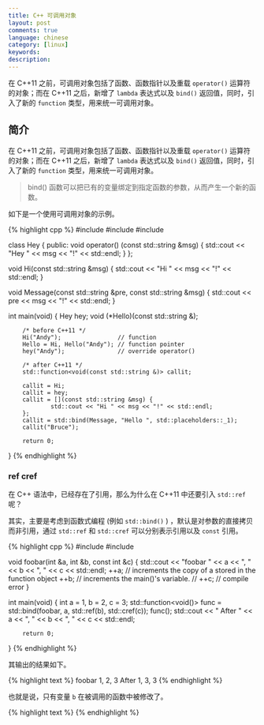 ```yaml
---
title: C++ 可调用对象
layout: post
comments: true
language: chinese
category: [linux]
keywords:
description:
---
```


在 C++11 之前，可调用对象包括了函数、函数指针以及重载 `operator()` 运算符的对象；而在 C++11 之后，新增了 `lambda` 表达式以及 `bind()` 返回值，同时，引入了新的 `function` 类型，用来统一可调用对象。

<!-- more -->

## 简介

在 C++11 之前，可调用对象包括了函数、函数指针以及重载 `operator()` 运算符的对象；而在 C++11 之后，新增了 `lambda` 表达式以及 `bind()` 返回值，同时，引入了新的 `function` 类型，用来统一可调用对象。

> bind() 函数可以把已有的变量绑定到指定函数的参数，从而产生一个新的函数。

如下是一个使用可调用对象的示例。

{% highlight cpp %}
#include <string>
#include <iostream>
#include <functional>

class Hey {
public:
        void operator() (const std::string &msg) {
                std::cout << "Hey " << msg << "!" << std::endl;
        }
};

void Hi(const std::string &msg)
{
        std::cout << "Hi " << msg << "!" << std::endl;
}

void Message(const std::string &pre, const std::string &msg)
{
        std::cout << pre << msg << "!" << std::endl;
}

int main(void)
{
        Hey hey;
        void (*Hello)(const std::string &);

        /* before C++11 */
        Hi("Andy");                // function
        Hello = Hi, Hello("Andy"); // function pointer
        hey("Andy");               // override operator()

        /* after C++11 */
        std::function<void(const std::string &)> callit;

        callit = Hi;
        callit = hey;
        callit = [](const std::string &msg) {
                std::cout << "Hi " << msg << "!" << std::endl;
        };
        callit = std::bind(Message, "Hello ", std::placeholders::_1);
        callit("Bruce");

        return 0;
}
{% endhighlight %}

### ref cref

在 C++ 语法中，已经存在了引用，那么为什么在 C++11 中还要引入 `std::ref` 呢？

其实，主要是考虑到函数式编程 (例如 `std::bind()` ) ，默认是对参数的直接拷贝而非引用，通过 `std::ref` 和 `std::cref` 可以分别表示引用以及 `const` 引用。

{% highlight cpp %}
#include <iostream>
#include <functional>

void foobar(int &a, int &b, const int &c)
{
        std::cout << "foobar " << a << ", " << b << ", " << c << std::endl;
        ++a; // increments the copy of a stored in the function object
        ++b; // increments the main()'s variable.
        // ++c; // compile error
}

int main(void)
{
        int a = 1, b = 2, c = 3;
        std::function<void()> func = std::bind(foobar, a, std::ref(b), std::cref(c));
        func();
        std::cout << " After " << a << ", " << b << ", " << c << std::endl;

        return 0;
}
{% endhighlight %}

其输出的结果如下。

{% highlight text %}
foobar 1, 2, 3
 After 1, 3, 3
{% endhighlight %}

也就是说，只有变量 `b` 在被调用的函数中被修改了。

{% highlight text %}
{% endhighlight %}
